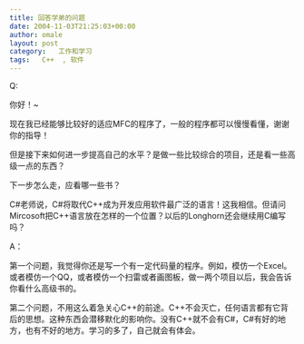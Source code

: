 ```yaml
---
title: 回答学弟的问题
date: 2004-11-03T21:25:03+00:00
author: omale
layout: post
category:   工作和学习  
tags:   C++  , 软件
---
```

Q:

你好！~
	  
现在我已经能够比较好的适应MFC的程序了，一般的程序都可以慢慢看懂，谢谢你的指导！
	  
但是接下来如何进一步提高自己的水平？是做一些比较综合的项目，还是看一些高级一点的东西？
	  
下一步怎么走，应看哪一些书？

C#老师说，C#将取代C++成为开发应用软件最广泛的语言！这我相信。但请问Mircosoft把C++语言放在怎样的一个位置？以后的Longhorn还会继续用C编写吗？

A：

第一个问题，我觉得你还是写一个有一定代码量的程序。例如，模仿一个Excel。或者模仿一个QQ，或者模仿一个扫雷或者画图板，做一两个项目以后，我会告诉你看什么高级书的。

第二个问题，不用这么着急关心C++的前途。C++不会灭亡，任何语言都有它背后的思想。这种东西会潜移默化的影响你。没有C++就不会有C#，C#有好的地方，也有不好的地方。学习的多了，自己就会有体会。